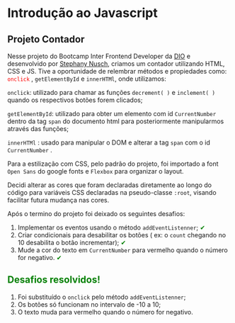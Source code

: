 # Introdução ao Javascript 

##  Projeto Contador

Nesse projeto do Bootcamp Inter Frontend Developer da [DIO](https://digitalinnovation.one/) e desenvolvido por [Stephany Nusch](https://github.com/stebsnusch), criamos um contador utilizando HTML, CSS e JS. Tive a oportunidade de relembrar métodos e propiedades como: <span style="color:red">`onclick`</span> , `getElementById` e  `innerHTMl`, onde utilizamos:

`onclick`: utilizado para chamar as funções `decrement( )` e `inclement( )` quando os respectivos botões forem clicados;

`getElementById`: utilizado para obter um elemento com id `CurrentNumber` dentro da tag `span` do documento html para posteriormente manipularmos através das funções;

 `innerHTMl` : usado para manipular o DOM e alterar a tag `span` com o id `CurrentNumber` .

Para a estilização com CSS, pelo padrão do projeto, foi importado a font `Open Sans` do google fonts e `Flexbox` para organizar o layout.

Decidi alterar as cores que foram declaradas diretamente ao longo do código para variáveis CSS declaradas na pseudo-classe `:root`, visando facilitar futura mudança nas cores.

Após o termino do projeto foi deixado os seguintes desafios:

1.  Implementar os eventos usando o método `addEventListenner`; <span style="color:green">✔</span>
2. Criar condicionais para desabilitar os botões ( ex: o `count` chegando no 10 desabilita o botão incrementar); <span style="color:green">✔</span>
3. Mude a cor do texto em `CurrentNumber` para vermelho quando o número for negativo. <span style="color:green">✔</span>

## <span style="color:green">Desafios resolvidos!</span> 
 
1.  Foi substituído o `onclick` pelo método `addEventListenner`;
2. Os botões só funcionam no intervalo de -10 a 10;
3. O texto muda para vermelho quando o número for negativo.